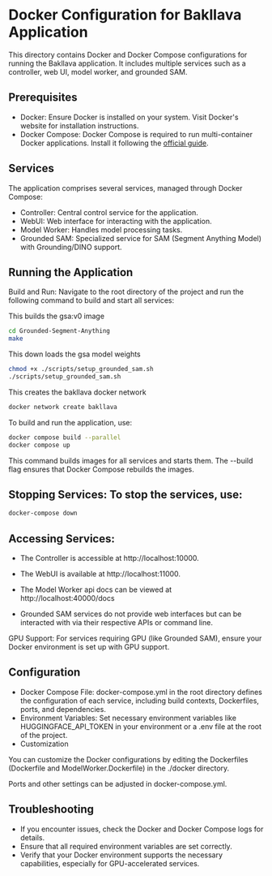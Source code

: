 # Docker Configuration for Bakllava Application
This directory contains Docker and Docker Compose configurations for running the Bakllava application. It includes multiple services such as a controller, web UI, model worker, and grounded SAM.

## Prerequisites
- Docker: Ensure Docker is installed on your system. Visit Docker's website for installation instructions.
- Docker Compose: Docker Compose is required to run multi-container Docker applications. Install it following the [official guide](https://docs.docker.com/compose/install/).

## Services
The application comprises several services, managed through Docker Compose:

- Controller: Central control service for the application.
- WebUI: Web interface for interacting with the application.
- Model Worker: Handles model processing tasks.
- Grounded SAM: Specialized service for SAM (Segment Anything Model) with Grounding/DINO support.

## Running the Application
Build and Run: Navigate to the root directory of the project and run the following command to build and start all services:


This builds the gsa:v0 image

```bash
cd Grounded-Segment-Anything
make  
```

This down loads the gsa model weights
```bash
chmod +x ./scripts/setup_grounded_sam.sh
./scripts/setup_grounded_sam.sh
```

This creates the bakllava docker network
```bash
docker network create bakllava
```

To build and run the application, use:
```bash
docker compose build --parallel
docker compose up 
```

This command builds images for all services and starts them. The --build flag ensures that Docker Compose rebuilds the images.

## Stopping Services: To stop the services, use:

```bash
docker-compose down
```

## Accessing Services:

- The Controller is accessible at http://localhost:10000.

- The WebUI is available at http://localhost:11000.

- The Model Worker api docs can be viewed at http://localhost:40000/docs 

- Grounded SAM services do not provide web interfaces but can be interacted with via their respective APIs or command line.

GPU Support: For services requiring GPU (like Grounded SAM), ensure your Docker environment is set up with GPU support.

## Configuration
- Docker Compose File: docker-compose.yml in the root directory defines the configuration of each service, including build contexts, Dockerfiles, ports, and dependencies.
- Environment Variables: Set necessary environment variables like HUGGINGFACE_API_TOKEN in your environment or a .env file at the root of the project.
- Customization

You can customize the Docker configurations by editing the Dockerfiles (Dockerfile and ModelWorker.Dockerfile) in the ./docker directory.

Ports and other settings can be adjusted in docker-compose.yml.

## Troubleshooting
- If you encounter issues, check the Docker and Docker Compose logs for details.
- Ensure that all required environment variables are set correctly.
- Verify that your Docker environment supports the necessary capabilities, especially for GPU-accelerated services.